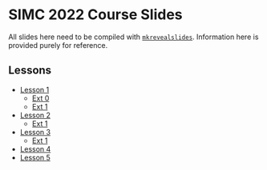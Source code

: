 # SIMC 2022 Course Slides

All slides here need to be compiled with [`mkrevealslides`](https://github.com/tinkertanker/mkrevealslides).
Information here is provided purely for reference.

## Lessons
- [Lesson 1](lesson-1.html)
    - [Ext 0](lesson-1-0.html)
    - [Ext 1](lesson-1-1.html)
- [Lesson 2](lesson-2.html)
    - [Ext 1](lesson-2-1.html)
- [Lesson 3](lesson-3.html)
    - [Ext 1](lesson-3-1.html)
- [Lesson 4](lesson-4.html)
- [Lesson 5](lesson-5.html)